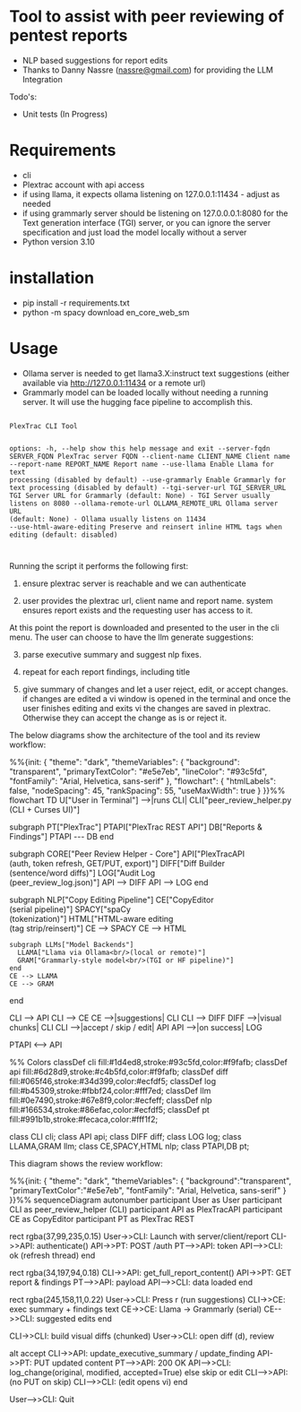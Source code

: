 # Tool to assist with peer reviewing of pentest reports

- NLP based suggestions for report edits
- Thanks to Danny Nassre (nassre@gmail.com) for providing the LLM Integration

Todo's:
- Unit tests (In Progress)

# Requirements

- cli
- Plextrac account with api access
- if using llama, it expects ollama listening on 127.0.0.1:11434 - adjust as needed
- if using grammarly server should be listening on 127.0.0.0.1:8080 for the Text generation interface (TGI) server, or you can ignore the server specification and just load the model locally without a server
- Python version 3.10

# installation

- pip install -r requirements.txt
- python -m spacy download en_core_web_sm

# Usage

- Ollama server is needed to get llama3.X:instruct text suggestions (either available via http://127.0.0.1:11434 or a remote url)
- Grammarly model can be loaded locally without needing a running server.  It will use the hugging face pipeline to accomplish this.

<code>
PlexTrac CLI Tool

options:
  -h, --help            show this help message and exit
  --server-fqdn SERVER_FQDN PlexTrac server FQDN
  --client-name CLIENT_NAME Client name
  --report-name REPORT_NAME Report name
  --use-llama           Enable Llama for text processing (disabled by default)
  --use-grammarly       Enable Grammarly for text processing (disabled by default)
  --tgi-server-url TGI_SERVER_URL TGI Server URL for Grammarly (default: None) - TGI Server usually listens on 8080
  --ollama-remote-url OLLAMA_REMOTE_URL Ollama server URL (default: None) - Ollama usually listens on 11434
  --use-html-aware-editing Preserve and reinsert inline HTML tags when editing (default: disabled)

</code>

Running the script it performs the following first:

1. ensure plextrac server is reachable and we can authenticate

2. user provides the plextrac url, client name and report name. system ensures report exists and the requesting user has access to it.

At this point the report is downloaded and presented to the user in the cli menu.  The user can choose to have the llm generate suggestions:

3. parse executive summary and suggest nlp fixes.

4. repeat for each report findings, including title

5. give summary of changes and let a user reject, edit, or accept changes.  if changes are edited a vi window is opened in the terminal and once the user finishes editing and exits vi the changes are saved in plextrac.  Otherwise they can accept the change as is or reject it.



The below diagrams show the architecture of the tool and its review workflow:


%%{init: {
  "theme": "dark",
  "themeVariables": {
    "background": "transparent",
    "primaryTextColor": "#e5e7eb",
    "lineColor": "#93c5fd",
    "fontFamily": "Arial, Helvetica, sans-serif"
  },
  "flowchart": {
    "htmlLabels": false,
    "nodeSpacing": 45,
    "rankSpacing": 55,
    "useMaxWidth": true
  }
}}%%
flowchart TD
  U["User in Terminal"] -->|runs CLI| CLI["peer_review_helper.py (CLI &#43; Curses UI)"]

  subgraph PT["PlexTrac"]
    PTAPI["PlexTrac REST API"]
    DB["Reports &amp; Findings"]
    PTAPI --- DB
  end

  subgraph CORE["Peer Review Helper - Core"]
    API["PlexTracAPI<br/>(auth, token refresh, GET/PUT, export)"]
    DIFF["Diff Builder<br/>(sentence/word diffs)"]
    LOG["Audit Log<br/>(peer_review_log.json)"]
    API --> DIFF
    API --> LOG
  end

  subgraph NLP["Copy Editing Pipeline"]
    CE["CopyEditor<br/>(serial pipeline)"]
    SPACY["spaCy<br/>(tokenization)"]
    HTML["HTML-aware editing<br/>(tag strip/reinsert)"]
    CE --> SPACY
    CE --> HTML

    subgraph LLMs["Model Backends"]
      LLAMA["Llama via Ollama<br/>(local or remote)"]
      GRAM["Grammarly-style model<br/>(TGI or HF pipeline)"]
    end
    CE --> LLAMA
    CE --> GRAM
  end

  CLI --> API
  CLI --> CE
  CE -->|suggestions| CLI
  CLI --> DIFF
  DIFF -->|visual chunks| CLI
  CLI -->|accept / skip / edit| API
  API -->|on&nbsp;success| LOG

  PTAPI <--> API

  %% Colors
  classDef cli fill:#1d4ed8,stroke:#93c5fd,color:#f9fafb;
  classDef api fill:#6d28d9,stroke:#c4b5fd,color:#f9fafb;
  classDef diff fill:#065f46,stroke:#34d399,color:#ecfdf5;
  classDef log fill:#b45309,stroke:#fbbf24,color:#fff7ed;
  classDef llm fill:#0e7490,stroke:#67e8f9,color:#ecfeff;
  classDef nlp fill:#166534,stroke:#86efac,color:#ecfdf5;
  classDef pt fill:#991b1b,stroke:#fecaca,color:#fff1f2;

  class CLI cli;
  class API api;
  class DIFF diff;
  class LOG log;
  class LLAMA,GRAM llm;
  class CE,SPACY,HTML nlp;
  class PTAPI,DB pt;







This diagram shows the review workflow:



%%{init: {
  "theme": "dark",
  "themeVariables": {
    "background":"transparent",
    "primaryTextColor":"#e5e7eb",
    "fontFamily": "Arial, Helvetica, sans-serif"
  }
}}%%
sequenceDiagram
  autonumber
  participant User as User
  participant CLI as peer_review_helper (CLI)
  participant API as PlexTracAPI
  participant CE as CopyEditor
  participant PT as PlexTrac REST

  rect rgba(37,99,235,0.15)
    User->>CLI: Launch with server/client/report
    CLI->>API: authenticate()
    API->>PT: POST /auth
    PT-->>API: token
    API-->>CLI: ok (refresh thread)
  end

  rect rgba(34,197,94,0.18)
    CLI->>API: get_full_report_content()
    API->>PT: GET report & findings
    PT-->>API: payload
    API-->>CLI: data loaded
  end

  rect rgba(245,158,11,0.22)
    User->>CLI: Press r (run suggestions)
    CLI->>CE: exec summary + findings text
    CE->>CE: Llama → Grammarly (serial)
    CE-->>CLI: suggested edits
  end

  CLI->>CLI: build visual diffs (chunked)
  User->>CLI: open diff (d), review

  alt accept
    CLI->>API: update_executive_summary / update_finding
    API->>PT: PUT updated content
    PT-->>API: 200 OK
    API-->>CLI: log_change(original, modified, accepted=True)
  else skip or edit
    CLI-->>API: (no PUT on skip)
    CLI-->>CLI: (edit opens vi)
  end

  User-->>CLI: Quit


